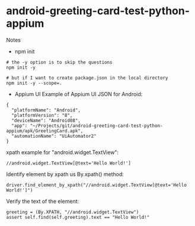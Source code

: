 # android-greeting-card-test-python-appium
Notes

* npm init 
```
# the -y option is to skip the questions
npm init -y

# but if I want to create package.json in the local directory
npm init -y --scope=.
```

* Appium UI
Example of Appium UI JSON for Android:
```
{
  "platformName": "Android",
  "platformVersion": "8",
  "deviceName": "Android08",
  "app": "~/Projects/git/android-greeting-card-test-python-appium/apk/GreetingCard.apk",
  "automationName": "UiAutomator2"
}
```

xpath example for "android.widget.TextView":
```
//android.widget.TextView[@text='Hello World!']
```

Identify element by xpath us By.xpath() method:
```
driver.find_element_by_xpath("//android.widget.TextView[@text='Hello World!']")
```

Verify the text of the element:
```
greeting = (By.XPATH, "//android.widget.TextView")
assert self.find(self.greeting).text == "Hello World!"
```
